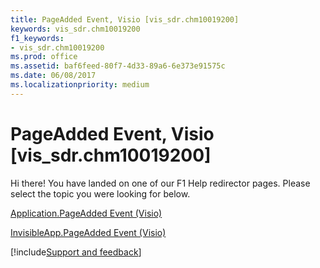 ```yaml
---
title: PageAdded Event, Visio [vis_sdr.chm10019200]
keywords: vis_sdr.chm10019200
f1_keywords:
- vis_sdr.chm10019200
ms.prod: office
ms.assetid: baf6feed-80f7-4d33-89a6-6e373e91575c
ms.date: 06/08/2017
ms.localizationpriority: medium
---
```



# PageAdded Event, Visio [vis_sdr.chm10019200]

Hi there! You have landed on one of our F1 Help redirector pages. Please select the topic you were looking for below.

[Application.PageAdded Event (Visio)](https://msdn.microsoft.com/library/16813cbf-d4e0-17b1-308e-06e2a3adf0d4%28Office.15%29.aspx)

[InvisibleApp.PageAdded Event (Visio)](https://msdn.microsoft.com/library/e3a27500-16c3-f0d5-be44-9389b7bd3055%28Office.15%29.aspx)

[!include[Support and feedback](~/includes/feedback-boilerplate.md)]